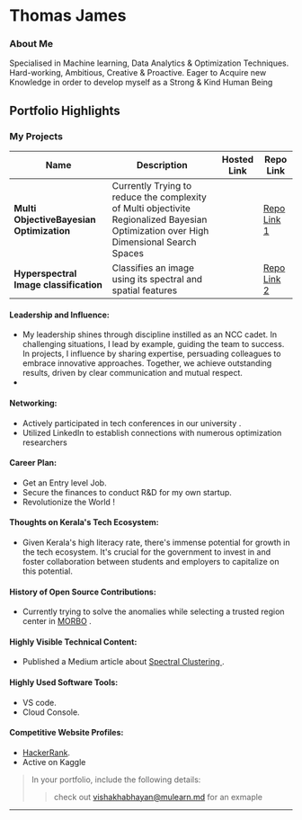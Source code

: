 # Thomas James

### About Me

Specialised in Machine learning, Data Analytics &
Optimization Techniques.
Hard-working, Ambitious, Creative & Proactive. Eager to
Acquire new Knowledge in order to develop myself as a
Strong & Kind Human Being

## Portfolio Highlights

### My Projects

| Name                | Description                                                               | Hosted Link                              | Repo Link                                                      |
|---------------------|---------------------------------------------------------------------------|------------------------------------------|----------------------------------------------------------------|
| **Multi ObjectiveBayesian Optimization**  | Currently Trying to reduce the complexity of Multi objectivite Regionalized Bayesian Optimization over High Dimensional Search Spaces                                           |     | [Repo Link 1](https://github.com/7homasjames/Bayesian-Optimization.git)             |
| **Hyperspectral Image classification**  | Classifies an image using its spectral and spatial features                                          |     | [Repo Link 2](https://www.kaggle.com/code/soumyacs/hsi-classification)             |

#### Leadership and Influence:

- My leadership shines through discipline instilled as an NCC cadet. In challenging situations, I lead by example, guiding the team to success. In projects, I influence by sharing expertise, persuading colleagues to embrace innovative approaches. Together, we achieve outstanding results, driven by clear communication and mutual respect.
- 
#### Networking:

- Actively participated in tech conferences in our university .
- Utilized LinkedIn to establish connections with numerous optimization researchers

#### Career Plan:

- Get an Entry level Job.
- Secure the finances to conduct R&D for my own startup.
- Revolutionize the World !
  

#### Thoughts on Kerala's Tech Ecosystem:

- Given Kerala's high literacy rate, there's immense potential for growth in the tech ecosystem. It's crucial for the government to invest in and foster collaboration between students and employers to capitalize on this potential.

#### History of Open Source Contributions:

- Currently trying to solve the anomalies while selecting a trusted region center in [MORBO](https://github.com/facebookresearch/morbo.git) .


#### Highly Visible Technical Content:

- Published a Medium article about [Spectral Clustering ](https://medium.com/@thomasjames.cs22/the-idea-behind-spectral-clustering-f8b5effced4d).

#### Highly Used Software Tools:

- VS code.
- Cloud Console.

#### Competitive Website Profiles:

- [HackerRank](https://www.hackerrank.com/profile/thomasjames_cs22).
- Active on Kaggle



> In your portfolio, include the following details:
>> check out [vishakhabhayan@mulearn.md](./profiles/vishakhabhayan@mulearn.md) for an exmaple

---

